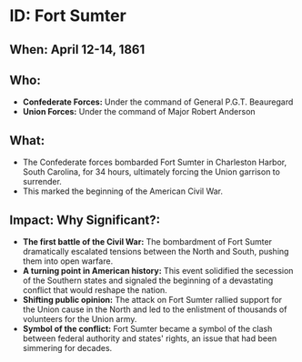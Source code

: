 # ID: Fort Sumter

## When: April 12-14, 1861 

## Who: 
* **Confederate Forces:** Under the command of General P.G.T. Beauregard
* **Union Forces:** Under the command of Major Robert Anderson 

## What: 
* The Confederate forces bombarded Fort Sumter in Charleston Harbor, South Carolina, for 34 hours, ultimately forcing the Union garrison to surrender. 
* This marked the beginning of the American Civil War. 

## Impact: Why Significant?: 
* **The first battle of the Civil War:**  The bombardment of Fort Sumter dramatically escalated tensions between the North and South, pushing them into open warfare.
* **A turning point in American history:** This event solidified the secession of the Southern states and signaled the beginning of a devastating conflict that would reshape the nation.
* **Shifting public opinion:** The attack on Fort Sumter rallied support for the Union cause in the North and led to the enlistment of thousands of volunteers for the Union army. 
* **Symbol of the conflict:** Fort Sumter became a symbol of the clash between federal authority and states' rights, an issue that had been simmering for decades. 
